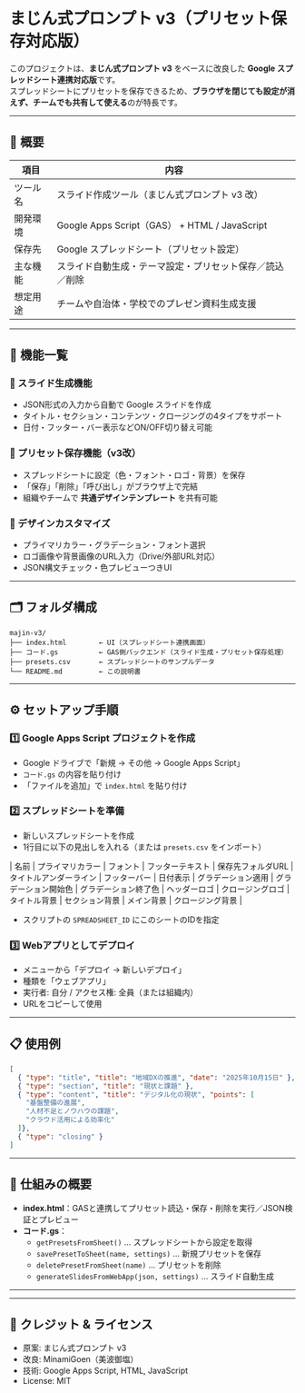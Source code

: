 # まじん式プロンプト v3（プリセット保存対応版）

このプロジェクトは、**まじん式プロンプト v3** をベースに改良した **Google スプレッドシート連携対応版**です。  
スプレッドシートにプリセットを保存できるため、**ブラウザを閉じても設定が消えず、チームでも共有して使える**のが特長です。

---

## 🎯 概要

| 項目 | 内容 |
|------|------|
| ツール名 | スライド作成ツール（まじん式プロンプト v3 改） |
| 開発環境 | Google Apps Script（GAS） + HTML / JavaScript |
| 保存先 | Google スプレッドシート（プリセット設定） |
| 主な機能 | スライド自動生成・テーマ設定・プリセット保存／読込／削除 |
| 想定用途 | チームや自治体・学校でのプレゼン資料生成支援 |

---

## 🧩 機能一覧

### 🔹 スライド生成機能
- JSON形式の入力から自動で Google スライドを作成  
- タイトル・セクション・コンテンツ・クロージングの4タイプをサポート  
- 日付・フッター・バー表示などON/OFF切り替え可能  

### 🔹 プリセット保存機能（v3改）
- スプレッドシートに設定（色・フォント・ロゴ・背景）を保存  
- 「保存」「削除」「呼び出し」がブラウザ上で完結  
- 組織やチームで **共通デザインテンプレート** を共有可能  

### 🔹 デザインカスタマイズ
- プライマリカラー・グラデーション・フォント選択  
- ロゴ画像や背景画像のURL入力（Drive/外部URL対応）  
- JSON構文チェック・色プレビューつきUI  

---

## 🗂️ フォルダ構成

```
majin-v3/
├── index.html        ← UI（スプレッドシート連携画面）
├── コード.gs          ← GAS側バックエンド（スライド生成・プリセット保存処理）
├── presets.csv       ← スプレッドシートのサンプルデータ
└── README.md         ← この説明書
```

---

## ⚙️ セットアップ手順

### 1️⃣ Google Apps Script プロジェクトを作成
- Google ドライブで「新規 → その他 → Google Apps Script」
- `コード.gs` の内容を貼り付け  
- 「ファイルを追加」で `index.html` を貼り付け  

### 2️⃣ スプレッドシートを準備
- 新しいスプレッドシートを作成  
- 1行目に以下の見出しを入れる（または `presets.csv` をインポート）

| 名前 | プライマリカラー | フォント | フッターテキスト | 保存先フォルダURL | タイトルアンダーライン | フッターバー | 日付表示 | グラデーション適用 | グラデーション開始色 | グラデーション終了色 | ヘッダーロゴ | クロージングロゴ | タイトル背景 | セクション背景 | メイン背景 | クロージング背景 |

- スクリプトの `SPREADSHEET_ID` にこのシートのIDを指定

### 3️⃣ Webアプリとしてデプロイ
- メニューから「デプロイ → 新しいデプロイ」  
- 種類を「ウェブアプリ」  
- 実行者: 自分 / アクセス権: 全員（または組織内）  
- URLをコピーして使用  

---

## 📋 使用例

```json
[
  { "type": "title", "title": "地域DXの推進", "date": "2025年10月15日" },
  { "type": "section", "title": "現状と課題" },
  { "type": "content", "title": "デジタル化の現状", "points": [
    "基盤整備の進展",
    "人材不足とノウハウの課題",
    "クラウド活用による効率化"
  ]},
  { "type": "closing" }
]
```

---

## 🧠 仕組みの概要

- **index.html**：GASと連携してプリセット読込・保存・削除を実行／JSON検証とプレビュー  
- **コード.gs**：
  - `getPresetsFromSheet()` … スプレッドシートから設定を取得  
  - `savePresetToSheet(name, settings)` … 新規プリセットを保存  
  - `deletePresetFromSheet(name)` … プリセットを削除  
  - `generateSlidesFromWebApp(json, settings)` … スライド自動生成  

---

---

## 📘 クレジット & ライセンス

- 原案: まじん式プロンプト v3  
- 改良: MinamiGoen（美波御塩）  
- 技術: Google Apps Script, HTML, JavaScript  
- License: MIT
